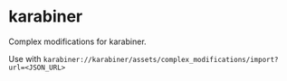 # karabiner
Complex modifications for karabiner.

Use with `karabiner://karabiner/assets/complex_modifications/import?url=<JSON_URL>`
